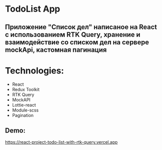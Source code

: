 # TodoList App

## Приложение "Список дел" написаное на React с использованием RTK Query, хранение и взаимодействие со списком дел на сервере mockApi, кастомная пагинация
# Technologies:
- React 
- Redux Toolkit
- RTK Query
- MockAPI
- Lottie-react
- Module-scss
- Pagination

## Demo:
https://react-project-todo-list-with-rtk-query.vercel.app
